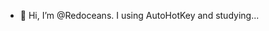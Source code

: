 - 👋 Hi, I’m @Redoceans. I using AutoHotKey and studying...

<!---
Redoceans/Redoceans is a ✨ special ✨ repository because its `README.md` (this file) appears on your GitHub profile.
You can click the Preview link to take a look at your changes.
--->
